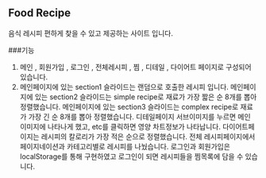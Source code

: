 
## Food Recipe

음식 레시피 편하게 찾을 수 있고 제공하는 사이트 입니다.

###기능

1. 메인 , 회원가입 , 로그인 , 전체레시피 , 찜 , 디테일 , 다이어트 페이지로 구성되어 있습니다.
2. 메인페이지에 있는 section1 슬라이드는 랜덤으로 호출한 레시피 입니다.
메인페이지에 있는 section2 슬라이드는 simple recipe로 재료가 가장 짧은 순 8개를 뽑아 정렬했습니다.
메인페이지에 있는 section3 슬라이드는 complex recipe로 재료가 가장 긴 순 8개를 뽑아 정렬했습니다.
디테일페이지 서브이미지를 누르면 메인 이미지에 나타나게 했고, etc를 클릭하면 영양 차트정보가 나타납니다.
다이어트페이지는 레시피의 칼로리가 가장 적은 순으로 정렬했습니다.
전체 레시피페이지에서 페이지네이션과 카테고리별로 레시피를 나눴습니다.
로그인과 회원가입은 localStorage를 통해 구현하였고 로그인이 되면 레시피들을 찜목록에 담을 수 있습니다.



